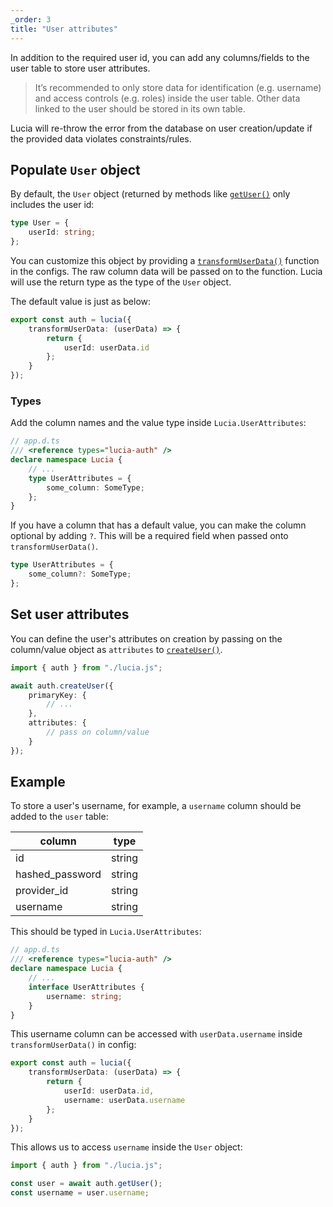 ```yaml
---
_order: 3
title: "User attributes"
---
```


In addition to the required user id, you can add any columns/fields to the user table to store user attributes.

> It’s recommended to only store data for identification (e.g. username) and access controls (e.g. roles) inside the user table. Other data linked to the user should be stored in its own table.

Lucia will re-throw the error from the database on user creation/update if the provided data violates constraints/rules.

## Populate `User` object

By default, the `User` object (returned by methods like [`getUser()`](/reference/lucia-auth/auth#getuser) only includes the user id:

```ts
type User = {
	userId: string;
};
```

You can customize this object by providing a [`transformUserData()`](/basics/configuration#transformuserdata) function in the configs. The raw column data will be passed on to the function. Lucia will use the return type as the type of the `User` object.

The default value is just as below:

```ts
export const auth = lucia({
	transformUserData: (userData) => {
		return {
			userId: userData.id
		};
	}
});
```

### Types

Add the column names and the value type inside `Lucia.UserAttributes`:

```ts
// app.d.ts
/// <reference types="lucia-auth" />
declare namespace Lucia {
	// ...
	type UserAttributes = {
		some_column: SomeType;
	};
}
```

If you have a column that has a default value, you can make the column optional by adding `?`. This will be a required field when passed onto `transformUserData()`.

```ts
type UserAttributes = {
	some_column?: SomeType;
};
```

## Set user attributes

You can define the user's attributes on creation by passing on the column/value object as `attributes` to [`createUser()`](/reference/lucia-auth/auth#createuser).

```ts
import { auth } from "./lucia.js";

await auth.createUser({
	primaryKey: {
		// ...
	},
	attributes: {
		// pass on column/value
	}
});
```

## Example

To store a user's username, for example, a `username` column should be added to the `user` table:

| column          | type   |
| --------------- | ------ |
| id              | string |
| hashed_password | string |
| provider_id     | string |
| username        | string |

This should be typed in `Lucia.UserAttributes`:

```ts
// app.d.ts
/// <reference types="lucia-auth" />
declare namespace Lucia {
	// ...
	interface UserAttributes {
		username: string;
	}
}
```

This username column can be accessed with `userData.username` inside `transformUserData()` in config:

```ts
export const auth = lucia({
	transformUserData: (userData) => {
		return {
			userId: userData.id,
			username: userData.username
		};
	}
});
```

This allows us to access `username` inside the `User` object:

```ts
import { auth } from "./lucia.js";

const user = await auth.getUser();
const username = user.username;
```
